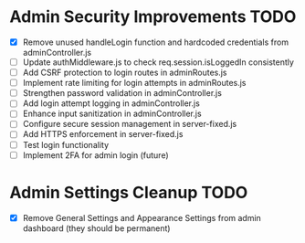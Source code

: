 # Admin Security Improvements TODO

- [x] Remove unused handleLogin function and hardcoded credentials from adminController.js
- [ ] Update authMiddleware.js to check req.session.isLoggedIn consistently
- [ ] Add CSRF protection to login routes in adminRoutes.js
- [ ] Implement rate limiting for login attempts in adminRoutes.js
- [ ] Strengthen password validation in adminController.js
- [ ] Add login attempt logging in adminController.js
- [ ] Enhance input sanitization in adminController.js
- [ ] Configure secure session management in server-fixed.js
- [ ] Add HTTPS enforcement in server-fixed.js
- [ ] Test login functionality
- [ ] Implement 2FA for admin login (future)

# Admin Settings Cleanup TODO

- [x] Remove General Settings and Appearance Settings from admin dashboard (they should be permanent)
